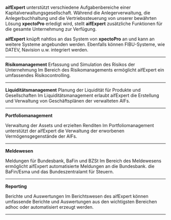 **aifExpert** unterstützt verschiedene Aufgabenbereiche einer Kapitalverwaltungsgesellschaft. Während die Anlegerverwaltung, die Anlegerbuchhaltung und die Vertriebssteuerung von unserer bewährten Lösung **xpectoPro** erledigt wird, stellt **aifExpert** zusätzliche Funktionen für die gesamte Unternehmung zur Verfügung.

**aifExpert** knüpft nahtlos an das System von **xpectoPro** an und kann an weitere Systeme angebunden werden. Ebenfalls können FIBU-Systeme, wie DATEV, Navision u.w. integriert werden. 


----------


**Risikomanagement**
Erfassung und Simulation des Risikos der Unternehmung
Im Bereich des Risikomanagements ermöglicht aifExpert ein umfassendes Risikocontrolling.

----------


**Liquiditätsmanagement**
Planung der Liquidität für Produkte und Gesellschaften
Im Liquiditätsmanagement erlaubt aifExpert die Erstellung und Verwaltung von Geschäftsplänen der verwalteten AIFs.

----------


**Portfoliomanagement**

Verwaltung der Assets und erzielten Renditen
Im Portfoliomanagement unterstützt der aifExpert die Verwaltung der erworbenen Vermögensgegenstände der AIFs.

----------


**Meldewesen**

Meldungen für Bundesbank, BaFin und BZSt
Im Bereich des Meldewesens ermöglicht aifExpert automatisierte Meldungen an die Bundesbank. die BaFin/Esma und das Bundeszentralamt für Steuern.

----------


**Reporting**

Berichte und Auswertungen
Im Berichtswesen des aifExpert können umfassende Berichte und Auswertungen aus den wichtigsten Bereichen adhoc oder automatisiert erzeugt werden.


----------


